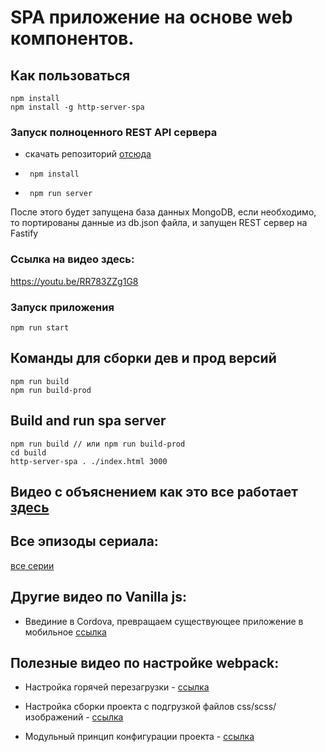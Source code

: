 # SPA приложение на основе web компонентов. 

## Как пользоваться

    npm install
    npm install -g http-server-spa

### Запуск полноценного REST API сервера

- скачать репозиторий [отсюда](https://github.com/easy-linux/VanillaJS/tree/master/examples/spa/bonus1/REST_server)
-      npm install
-      npm run server

После этого будет запущена база данных MongoDB, если необходимо, то портированы данные из db.json файла, и запущен REST сервер на Fastify



### Ссылка на видео здесь:

https://youtu.be/RR783ZZg1G8


### Запуск приложения

    npm run start


## Команды для сборки дев и прод версий

    npm run build
    npm run build-prod

## Build and run spa server
    
    npm run build // или npm run build-prod
    cd build
    http-server-spa . ./index.html 3000

## Видео с объяснением как это все работает [здесь](https://youtu.be/apg5RG6AgFE)


## Все эпизоды сериала:
[все серии](https://www.youtube.com/watch?v=eqAefmCqA6M&list=PLCh6bwt6jth_fkFrU15eyY6Hv18NuWcwa)


## Другие видео по Vanilla js:

- Введиние в Cordova, превращаем существующее приложение в мобильное [ссылка](https://youtu.be/O5mQRVTmUf4)

## Полезные видео по настройке webpack:

- Настройка горячей перезагрузки - [ссылка](https://youtu.be/oOpzkF2nU0s)

- Настройка сборки проекта с подгрузкой файлов css/scss/изображений - [ссылка](https://youtu.be/3B-NGZmMe-Y)

- Модульный принцип конфигурации проекта - [ссылка](https://youtu.be/fnUqyWyG5kk)

